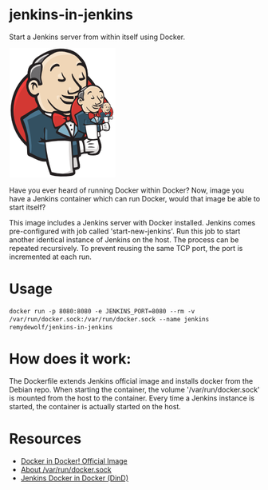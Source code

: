 # jenkins-in-jenkins
Start a Jenkins server from within itself using Docker.

<img src="jenkins-recursive.png"/>

Have you ever heard of running Docker within Docker?
Now, image you have a Jenkins container which can run Docker, would that image be able to start itself?

This image includes a Jenkins server with Docker installed.
Jenkins comes pre-configured with job called 'start-new-jenkins'. Run this job to start another identical instance of Jenkins on the host. The process can be repeated recursively. To prevent reusing the same TCP port, the port is incremented at each run.

# Usage

```
docker run -p 8080:8080 -e JENKINS_PORT=8080 --rm -v /var/run/docker.sock:/var/run/docker.sock --name jenkins remydewolf/jenkins-in-jenkins
```

# How does it work:

The Dockerfile extends Jenkins official image and installs docker from the Debian repo. When starting the container, the volume '/var/run/docker.sock' is mounted from the host to the container. Every time a Jenkins instance is started, the container is actually started on the host.

# Resources
- [Docker in Docker! Official Image](https://hub.docker.com/_/docker/)
- [About /var/run/docker.sock](https://medium.com/lucjuggery/about-var-run-docker-sock-3bfd276e12fd)
- [Jenkins Docker in Docker (DinD) ](https://tripdubroot.com/jenkins-docker-in-docker-dind-2040cc90eeab)
